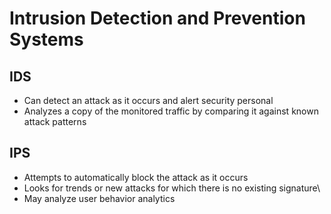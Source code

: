 # Intrusion Detection and Prevention Systems

## IDS 
 - Can detect an attack as it occurs and alert security personal
 - Analyzes a copy of the monitored traffic by comparing it against known attack patterns 

## IPS
 - Attempts to automatically block the attack as it occurs
 - Looks for trends or new attacks for which there is no existing signature\
 - May analyze user behavior analytics

